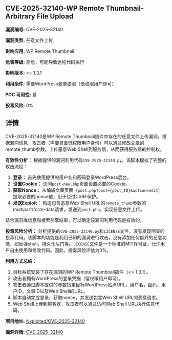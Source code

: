 ## CVE-2025-32140-WP Remote Thumbnail-Arbitrary File Upload

**漏洞编号:** CVE-2025-32140

**漏洞类型:** 任意文件上传

**影响应用:** WP Remote Thumbnail

**危害等级:** 高危，可能导致远程代码执行

**影响版本:** <= 1.3.1

**利用条件:** 需要WordPress登录权限（低权限用户即可）

**POC 可用性:** 是

**投毒风险:** 0%

## 详情

CVE-2025-32140是WP Remote Thumbnail插件中存在的任意文件上传漏洞。根据漏洞信息，攻击者（需要具备低权限用户身份）可以通过修改文章的remote_thumb参数，上传恶意Web Shell到服务器，从而获得服务器的控制权。

**有效性分析：**
根据提供的漏洞利用代码`CVE-2025-32140.py`，该脚本模拟了完整的攻击流程：
1.  **登录：** 首先使用提供的用户名和密码登录WordPress后台。
2.  **设置Cookie：** 访问`post-new.php`页面设置必要的Cookie。
3.  **获取Nonce：** 从编辑文章页面（`post.php?post={post_ID}&action=edit`）提取必要的nonce值，用于绕过CSRF保护。
4.  **发送Exploit：** 构造包含恶意Web Shell URL的`remote_thumb`参数的multipart/form-data请求，发送到`post.php`，实现任意文件上传。

结合漏洞库信息和搜索引擎结果，可以确定该漏洞利用代码是有效的。

**投毒风险分析：**
分析提供的`CVE-2025-32140.py`和`LICENSE`文件，没有发现明显的投毒代码。该脚本的功能是利用已知的漏洞进行攻击，没有添加任何额外的恶意功能，如反弹shell，持久化后门等。`LICENSE`文件是一个标准的MIT许可证，允许用户自由使用和修改代码。因此，投毒风险评估为0%。

**利用方式总结：**
1.  目标系统安装了存在漏洞的WP Remote Thumbnail插件（<= 1.3.1）。
2.  攻击者拥有WordPress的登录凭据（低权限用户即可）。
3.  攻击者通过脚本提供的参数指定目标WordPress站点URL，用户名，密码，用户ID，文章ID以及Web Shell的URL。
4.  脚本自动完成登录，获取nonce，并发送包含Web Shell URL的恶意请求。
5.  Web Shell上传到服务器，攻击者可以通过访问Web Shell URL执行任意代码。

**项目地址:** [Nxploited/CVE-2025-32140](https://github.com/Nxploited/CVE-2025-32140)

**漏洞详情:** [CVE-2025-32140](https://nvd.nist.gov/vuln/detail/CVE-2025-32140)